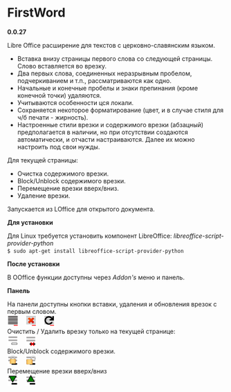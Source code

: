 # FirstWord

**0.0.27**

Libre Office расширение для текстов с церковно-славянским языком.  

- Вставка внизу страницы первого слова со следующей страницы. Слово вставляется во врезку.
- Два первых слова, соединенных неразрывным пробелом, подчеркиванием и т.п., рассматриваются как одно.
- Начальные и конечные пробелы и знаки препинания (кроме конечной точки) удаляются.
- Учитываются особенности цся локали.
- Сохраняется некоторое форматирование (цвет, и в случае стиля для ч/б печати - жирность).
- Настроенные стили врезки и содержимого врезки (абзацный) предполагается в наличии, но при отсутствии создаются автоматически, и отчасти настраиваются. Далее их можно настроить под свои нужды.

Для текущей страницы:   

- Очистка содержимого врезки.
- Block/Unblock содержимого врезки.  
- Перемещение врезки вверх/вниз.
- Удаление врезки.

Запускается из LOffice для открытого документа.


**Для установки**  

Для Linux требуется установить компонент LibreOffice: *libreoffice-script-provider-python*  
``$ sudo apt-get install libreoffice-script-provider-python``  

**После установки**  

В OOffice функции доступны через _Addon's_ меню и панель.  


**Панель**  

На панели доступны кнопки вставки, удаления и обновления врезок с первым словом.     
![Вставка](src/Images/FW_16.png) &nbsp;&nbsp; ![Удаление](src/Images/FWRem_16.png) &nbsp;&nbsp; ![Обновление](src/Images/FWUpd_16.png)  
Очистить / Удалить врезку только на текущей странице:  
![Очистить текущую врезку](src/Images/FWClean_16.png) &nbsp;&nbsp; ![Удалить текущую врезку](src/Images/FWDel_16.png)  
Block/Unblock содержимого врезки.  
![Защитить содержимое врезки](src/Images/FWProtect_16.png) &nbsp;&nbsp; ![Разблокировать содержимое врезки](src/Images/FWUnProtect_16.png)  
Перемещение врезки вверх/вниз   
![Опустить содержимое врезки на 0.05](src/Images/FWDown_16.png) &nbsp;&nbsp; ![поднять содержимое врезки на 0.05](src/Images/FWUp_16.png)  

  


